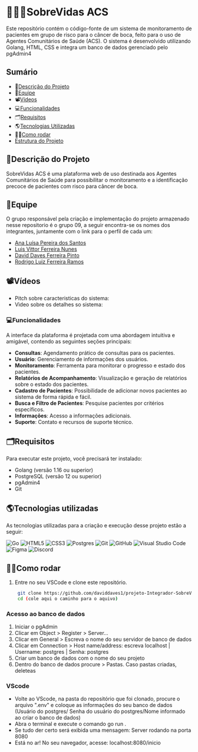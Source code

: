 # 👩‍⚕️🦷SobreVidas ACS



Este repositório contém o código-fonte de um sistema de monitoramento de pacientes em grupo de risco para o câncer de boca, feito para o uso de Agentes Comunitários de Saúde (ACS). 
O sistema é desenvolvido utilizando Golang, HTML, CSS e integra um banco de dados gerenciado pelo pgAdmin4

## Sumário

- 📖[Descrição do Projeto](#descrição-do-projeto)
- 👥[Equipe](#equipe)
- 📽️[Vídeos](#videos)
- 💻[Funcionalidades](#funcionalidades)
- 🗂️[Requisitos](#requisitos)
- 🌎[Tecnologias Utilizadas](#tecnologias-utilizadas)
- 👨‍💻[Como rodar](#como-rodar)
- [Estrutura do Projeto](#estrutura-do-projeto)


## 📖Descrição do Projeto

SobreVidas ACS é uma plataforma web de uso destinada aos Agentes Comunitários de Saúde para possibilitar o monitoramento e a identificação precoce de pacientes com risco para câncer de boca.

## 👥Equipe
O grupo responsável pela criação e implementação do projeto armazenado nesse repositorio é o grupo 09, a seguir encontra-se os nomes dos integrantes, juntamente com o link para o perfil de cada um:
- [Ana Luísa Pereira dos Santos](https://github.com/AnaLuisaPS07) 
- [Luis Vittor Ferreira Nunes](https://github.com/LuisVittor)
- [David Daves Ferreira Pinto](https://github.com/daviddaves1)
- [Rodrigo Luiz Ferreira Ramos](https://github.com/rodrigoluizf)

## 📽️Vídeos
- Pitch sobre caracteristicas do sistema:
- Vìdeo sobre os detalhes so sistema:


### 💻Funcionalidades

A interface da plataforma é projetada com uma abordagem intuitiva e amigável, contendo as seguintes seções principais:

- **Consultas**: Agendamento prático de consultas para os pacientes.
- **Usuário**: Gerenciamento de informações dos usuários.
- **Monitoramento**: Ferramenta para monitorar o progresso e estado dos pacientes.
- **Relatórios de Acompanhamento**: Visualização e geração de relatórios sobre o estado dos pacientes.
- **Cadastro de Pacientes**: Possibilidade de adicionar novos pacientes ao sistema de forma rápida e fácil.
- **Busca e Filtro de Pacientes**: Pesquise pacientes por critérios específicos.
- **Informações**: Acesso a informações adicionais.
- **Suporte**: Contato e recursos de suporte técnico.



## 🗂️Requisitos

Para executar este projeto, você precisará ter instalado:

- Golang (versão 1.16 ou superior)
- PostgreSQL (versão 12 ou superior)
- pgAdmin4
- Git


## 🌎Tecnologias utilizadas
As tecnologias utilizadas para a criação e execução desse projeto estão a seguir:

![Go](https://img.shields.io/badge/go-%2300ADD8.svg?style=for-the-badge&logo=go&logoColor=white)
![HTML5](https://img.shields.io/badge/html5-%23E34F26.svg?style=for-the-badge&logo=html5&logoColor=white)
![CSS3](https://img.shields.io/badge/css3-%231572B6.svg?style=for-the-badge&logo=css3&logoColor=white)
![Postgres](https://img.shields.io/badge/postgres-%23316192.svg?style=for-the-badge&logo=postgresql&logoColor=white)
![Git](https://img.shields.io/badge/git-%23F05033.svg?style=for-the-badge&logo=git&logoColor=white)
![GitHub](https://img.shields.io/badge/github-%23121011.svg?style=for-the-badge&logo=github&logoColor=white)
![Visual Studio Code](https://img.shields.io/badge/Visual%20Studio%20Code-0078d7.svg?style=for-the-badge&logo=visual-studio-code&logoColor=white)
![Figma](https://img.shields.io/badge/figma-%23F24E1E.svg?style=for-the-badge&logo=figma&logoColor=white)
![Discord](https://img.shields.io/badge/Discord-%235865F2.svg?style=for-the-badge&logo=discord&logoColor=white)

## 👨‍💻Como rodar
1. Entre no seu VSCode e clone este repositório.
   ```sh
    git clone https://github.com/daviddaves1/projeto-Integrador-SobreVidas-ACS.git
    cd (cole aqui o caminho para o aquivo)
    ```


### Acesso ao banco de dados
1. Iniciar o pgAdmin
2. Clicar em Object > Register > Server...
3. Clicar em General > Escreva o nome do seu servidor de banco de dados
4. Clicar em Connection > Host name/address: escreva localhost | Username: postgres | Senha: postgres
5. Criar um banco de dados com o nome do seu projeto
6. Dentro do banco de dados procure > Pastas. Caso pastas criadas, deleteas

### VScode

- Volte ao VScode, na pasta do repositório que foi clonado, procure o arquivo ".env" e coloque as informações do seu banco de dados (Usuário do postgres/ Senha do usuário do postgres/Nome informado ao criar o banco de dados)
- Abra o terminal e execute o comando go run .
- Se tudo der certo será exibida uma mensagem: Server rodando na porta 8080
- Está no ar! No seu navegador, acesse: localhost:8080/inicio
   
